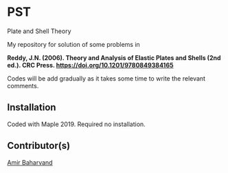 # PST
Plate and Shell Theory

My repository for solution of some problems in 

**Reddy, J.N. (2006). Theory and Analysis of Elastic Plates and Shells (2nd ed.). CRC Press. https://doi.org/10.1201/9780849384165**

Codes will be add gradually as it takes some time to write the relevant comments.

## Installation
Coded with Maple 2019. Required no installation.

## Contributor(s)
[Amir Baharvand](ambahar@outlook.com)
